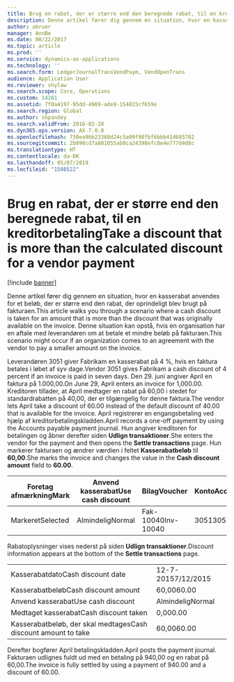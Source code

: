 ```yaml
---
title: Brug en rabat, der er større end den beregnede rabat, til en kreditorbetaling
description: Denne artikel fører dig gennem en situation, hvor en kasserabat anvendes for et beløb, der er større end den rabat, der oprindeligt blev brugt på fakturaen. Denne situation kan opstå, hvis en organisation har en aftale med leverandøren om at betale et mindre beløb på fakturaen.
author: abruer
manager: AnnBe
ms.date: 08/22/2017
ms.topic: article
ms.prod: ''
ms.service: dynamics-ax-applications
ms.technology: ''
ms.search.form: LedgerJournalTransVendPaym, VendOpenTrans
audience: Application User
ms.reviewer: shylaw
ms.search.scope: Core, Operations
ms.custom: 14281
ms.assetid: 7f0a4197-95dd-4969-ade9-154815cf659e
ms.search.region: Global
ms.author: shpandey
ms.search.validFrom: 2016-02-28
ms.dyn365.ops.version: AX 7.0.0
ms.openlocfilehash: 730ea9bb23368d24c5a09f98fbf6bbb41d685702
ms.sourcegitcommit: 2b890cd7a801055ab0ca24398efc8e4e777d4d8c
ms.translationtype: HT
ms.contentlocale: da-DK
ms.lasthandoff: 05/07/2019
ms.locfileid: "1508522"
---
```

# <a name="take-a-discount-that-is-more-than-the-calculated-discount-for-a-vendor-payment"></a><span data-ttu-id="b75c0-104">Brug en rabat, der er større end den beregnede rabat, til en kreditorbetaling</span><span class="sxs-lookup"><span data-stu-id="b75c0-104">Take a discount that is more than the calculated discount for a vendor payment</span></span>

[!include [banner](../includes/banner.md)]

<span data-ttu-id="b75c0-105">Denne artikel fører dig gennem en situation, hvor en kasserabat anvendes for et beløb, der er større end den rabat, der oprindeligt blev brugt på fakturaen.</span><span class="sxs-lookup"><span data-stu-id="b75c0-105">This article walks you through a scenario where a cash discount is taken for an amount that is more than the discount that was originally available on the invoice.</span></span> <span data-ttu-id="b75c0-106">Denne situation kan opstå, hvis en organisation har en aftale med leverandøren om at betale et mindre beløb på fakturaen.</span><span class="sxs-lookup"><span data-stu-id="b75c0-106">This scenario might occur if an organization comes to an agreement with the vendor to pay a smaller amount on the invoice.</span></span> 

<span data-ttu-id="b75c0-107">Leverandøren 3051 giver Fabrikam en kasserabat på 4 %, hvis en faktura betales i løbet af syv dage.</span><span class="sxs-lookup"><span data-stu-id="b75c0-107">Vendor 3051 gives Fabrikam a cash discount of 4 percent if an invoice is paid in seven days.</span></span> <span data-ttu-id="b75c0-108">Den 29. juni angiver April en faktura på 1.000,00.</span><span class="sxs-lookup"><span data-stu-id="b75c0-108">On June 29, April enters an invoice for 1,000.00.</span></span> <span data-ttu-id="b75c0-109">Kreditoren tillader, at April medtager en rabat på 60,00 i stedet for standardrabatten på 40,00, der er tilgængelig for denne faktura.</span><span class="sxs-lookup"><span data-stu-id="b75c0-109">The vendor lets April take a discount of 60.00 instead of the default discount of 40.00 that is available for the invoice.</span></span> <span data-ttu-id="b75c0-110">April registrerer en engangsbetaling ved hjælp af kreditorbetalingskladden.</span><span class="sxs-lookup"><span data-stu-id="b75c0-110">April records a one-off payment by using the Accounts payable payment journal.</span></span> <span data-ttu-id="b75c0-111">Hun angiver kreditoren for betalingen og åbner derefter siden **Udlign transaktioner**.</span><span class="sxs-lookup"><span data-stu-id="b75c0-111">She enters the vendor for the payment and then opens the **Settle transactions** page.</span></span> <span data-ttu-id="b75c0-112">Hun markerer fakturaen og ændrer værdien i feltet **Kasserabatbeløb** til **60,00**.</span><span class="sxs-lookup"><span data-stu-id="b75c0-112">She marks the invoice and changes the value in the **Cash discount amount** field to **60.00**.</span></span>

| <span data-ttu-id="b75c0-113">Foretag afmærkning</span><span class="sxs-lookup"><span data-stu-id="b75c0-113">Mark</span></span>     | <span data-ttu-id="b75c0-114">Anvend kasserabat</span><span class="sxs-lookup"><span data-stu-id="b75c0-114">Use cash discount</span></span> | <span data-ttu-id="b75c0-115">Bilag</span><span class="sxs-lookup"><span data-stu-id="b75c0-115">Voucher</span></span>   | <span data-ttu-id="b75c0-116">Konto</span><span class="sxs-lookup"><span data-stu-id="b75c0-116">Account</span></span> | <span data-ttu-id="b75c0-117">Dato</span><span class="sxs-lookup"><span data-stu-id="b75c0-117">Date</span></span>      | <span data-ttu-id="b75c0-118">Forfaldsdato</span><span class="sxs-lookup"><span data-stu-id="b75c0-118">Due date</span></span>  | <span data-ttu-id="b75c0-119">Faktura</span><span class="sxs-lookup"><span data-stu-id="b75c0-119">Invoice</span></span> | <span data-ttu-id="b75c0-120">Beløb i transaktionsvaluta</span><span class="sxs-lookup"><span data-stu-id="b75c0-120">Amount in transaction currency</span></span> | <span data-ttu-id="b75c0-121">Valuta</span><span class="sxs-lookup"><span data-stu-id="b75c0-121">Currency</span></span> | <span data-ttu-id="b75c0-122">Beløb, der skal udlignes</span><span class="sxs-lookup"><span data-stu-id="b75c0-122">Amount to settle</span></span> |
|----------|-------------------|-----------|---------|-----------|-----------|---------|--------------------------------|----------|------------------|
| <span data-ttu-id="b75c0-123">Markeret</span><span class="sxs-lookup"><span data-stu-id="b75c0-123">Selected</span></span> | <span data-ttu-id="b75c0-124">Almindelig</span><span class="sxs-lookup"><span data-stu-id="b75c0-124">Normal</span></span>            | <span data-ttu-id="b75c0-125">Fak-10040</span><span class="sxs-lookup"><span data-stu-id="b75c0-125">Inv-10040</span></span> | <span data-ttu-id="b75c0-126">3051</span><span class="sxs-lookup"><span data-stu-id="b75c0-126">3051</span></span>    | <span data-ttu-id="b75c0-127">29-6-2015</span><span class="sxs-lookup"><span data-stu-id="b75c0-127">6/29/2015</span></span> | <span data-ttu-id="b75c0-128">29-7-2015</span><span class="sxs-lookup"><span data-stu-id="b75c0-128">7/29/2015</span></span> | <span data-ttu-id="b75c0-129">10040</span><span class="sxs-lookup"><span data-stu-id="b75c0-129">10040</span></span>   | <span data-ttu-id="b75c0-130">1.000,00</span><span class="sxs-lookup"><span data-stu-id="b75c0-130">1,000.00</span></span>                       | <span data-ttu-id="b75c0-131">USD</span><span class="sxs-lookup"><span data-stu-id="b75c0-131">USD</span></span>      | <span data-ttu-id="b75c0-132">940,00</span><span class="sxs-lookup"><span data-stu-id="b75c0-132">940.00</span></span>           |

<span data-ttu-id="b75c0-133">Rabatoplysninger vises nederst på siden **Udlign transaktioner**.</span><span class="sxs-lookup"><span data-stu-id="b75c0-133">Discount information appears at the bottom of the **Settle transactions** page.</span></span>

|                              |           |
|------------------------------|-----------|
| <span data-ttu-id="b75c0-134">Kasserabatdato</span><span class="sxs-lookup"><span data-stu-id="b75c0-134">Cash discount date</span></span>           | <span data-ttu-id="b75c0-135">12-7-2015</span><span class="sxs-lookup"><span data-stu-id="b75c0-135">7/12/2015</span></span> |
| <span data-ttu-id="b75c0-136">Kasserabatbeløb</span><span class="sxs-lookup"><span data-stu-id="b75c0-136">Cash discount amount</span></span>         | <span data-ttu-id="b75c0-137">60,00</span><span class="sxs-lookup"><span data-stu-id="b75c0-137">60.00</span></span>     |
| <span data-ttu-id="b75c0-138">Anvend kasserabat</span><span class="sxs-lookup"><span data-stu-id="b75c0-138">Use cash discount</span></span>            | <span data-ttu-id="b75c0-139">Almindelig</span><span class="sxs-lookup"><span data-stu-id="b75c0-139">Normal</span></span>    |
| <span data-ttu-id="b75c0-140">Medtaget kasserabat</span><span class="sxs-lookup"><span data-stu-id="b75c0-140">Cash discount taken</span></span>          | <span data-ttu-id="b75c0-141">0,00</span><span class="sxs-lookup"><span data-stu-id="b75c0-141">0.00</span></span>      |
| <span data-ttu-id="b75c0-142">Kasserabatbeløb, der skal medtages</span><span class="sxs-lookup"><span data-stu-id="b75c0-142">Cash discount amount to take</span></span> | <span data-ttu-id="b75c0-143">60,00</span><span class="sxs-lookup"><span data-stu-id="b75c0-143">60.00</span></span>     |

<span data-ttu-id="b75c0-144">Derefter bogfører April betalingskladden.</span><span class="sxs-lookup"><span data-stu-id="b75c0-144">April posts the payment journal.</span></span> <span data-ttu-id="b75c0-145">Fakturaen udlignes fuldt ud med en betaling på 940,00 og en rabat på 60,00.</span><span class="sxs-lookup"><span data-stu-id="b75c0-145">The invoice is fully settled by using a payment of 940.00 and a discount of 60.00.</span></span>




